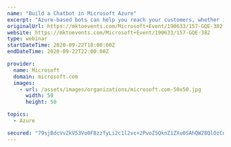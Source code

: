 ```yaml
---
name: "Build a Chatbot in Microsoft Azure"
excerpt: "Azure-based bots can help you reach your customers, whether it’s on your website or apps, Microsoft Teams, Skype, Slack, Cortana, or Facebook Messenger.\nJoin us to collaborate and build intelligent, enterprise-grade bots that help you enrich the customer experience while maintaining control of your data."
originalUrl: https://mktoevents.com/Microsoft+Event/190633/157-GQE-382
website: https://mktoevents.com/Microsoft+Event/190633/157-GQE-382
type: webinar
startDateTime: 2020-09-22T18:00:00Z
endDateTime: 2020-09-22T22:00:00Z

provider:
  name: Microsoft
  domain: microsoft.com
  images:
    - url: /assets/images/organizations/microsoft.com-50x50.jpg
      width: 50
      height: 50

topics:
  - Azure

secured: "79sjBdcVvZkV53Vo0FBzzfyLi2c1l2vc+2PvoZ5QknZ1ZXu0SAhQW28QlOzCn1fqlF3Dn2wlApsxTlc5REEB+NNIHObyDA19YW01xQQNHn1k/h9BREteEEVLfYxDFThjJtAJZzlSKan4LSsurDMTKfB88BD5S5xP2vXJMnalWe3hV7t8qYYsEL1YZ7h4zUErBBhZUse59GgVVQXlzuQj3WjCowQFbDjsXe1hSpsjNHSgS0SW4kLGDjKeQdShnRvaX7nfIt70ppSyxbEFIVz1ON8YHcs5OWP0fOexiyDRaK/AOs1a+NulV6eyWIjIUfsmp6zwufIGWCFSvAQQ8r5/TA==;uYlG+35ieV1DBQIYGozLYg=="
---
```


